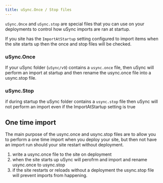 ```yaml
---
title: uSync.Once / Stop files
---
```


`uSync.Once` and `uSync.stop` are special files that you can use on your deployments to control how uSync imports are ran at startup.

If you site has the `ImportAtStartup` setting configured to import items when the site starts up then the once and stop files will be checked. 

### uSync.Once 
If your uSync folder (`uSync/v9`) contains a `usync.once` file, then uSync will perform an import at startup and then rename the usync.once file into a usync.stop file. 

### uSync.Stop

if during startup the uSync folder contains a `usync.stop` file then uSync will not perform an import even if the ImportAtStartup setting is true


## One time import 
The main purpose of the usync.once and usync.stop files are to allow you to perform a one time import when you deploy your site, but then not have an import run should your site restart without deployment. 

1. write a usync.once file to the site on deployment 
2. when the site starts up uSync will perofrm and import and rename usync.once to usync.stop
3. if the site restarts or reloads without a deployment the usync.stop file will prevent imports from happening.